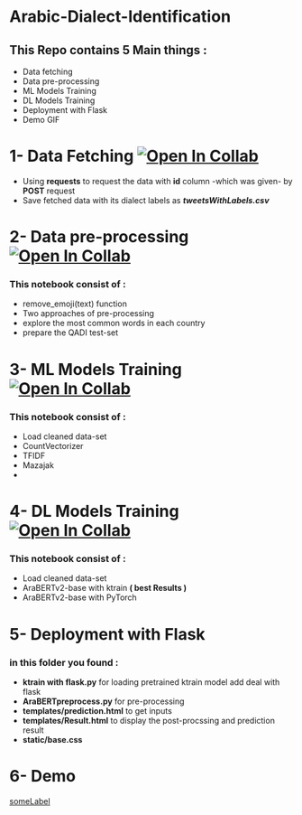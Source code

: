 # Arabic-Dialect-Identification

## This Repo contains 5 Main things :

- Data fetching 
- Data pre-processing 
- ML Models Training 
- DL Models Training
- Deployment with Flask 
- Demo GIF

# 1- Data Fetching [![Open In Collab](https://colab.research.google.com/assets/colab-badge.svg)]( https://colab.research.google.com/drive/1cDgxXtVWdJKkqOvd2mSakJzxKNsxh5Dx?usp=sharing )

- Using **requests** to request the data with **id** column -which was given- by **POST** request
- Save fetched data with its dialect labels as ***tweetsWithLabels.csv***

# 2- Data pre-processing [![Open In Collab](https://colab.research.google.com/assets/colab-badge.svg)]( https://colab.research.google.com/drive/1VRdMDWtpIJmac4yy4xkSNZNAl6QGVITb?usp=sharing ) 

### This notebook consist of : 
- remove_emoji(text) function
- Two approaches of pre-processing
- explore the most common words in each country
- prepare the QADI test-set  


# 3- ML Models Training [![Open In Collab](https://colab.research.google.com/assets/colab-badge.svg)](https://colab.research.google.com/drive/1D64JrprT8z1RNA52ihh6j1soejs_yboF?usp=sharing) 
### This notebook consist of : 
- Load cleaned data-set
- CountVectorizer
- TFIDF
- Mazajak
- 


# 4- DL Models Training [![Open In Collab](https://colab.research.google.com/assets/colab-badge.svg)](https://colab.research.google.com/drive/13BDdtJ8j2vQIp5eErL3Xgfg9NAJ7KJ6D?usp=sharing ) 
### This notebook consist of : 
- Load cleaned data-set
- AraBERTv2-base with ktrain **( best Results )**
- AraBERTv2-base with PyTorch 

# 5- Deployment with Flask
### in this folder you found : 
- **ktrain with flask.py** for loading pretrained ktrain model add deal with flask
- **AraBERTpreprocess.py** for pre-processing
- **templates/prediction.html** to get inputs
- **templates/Result.html** to display the post-procssing and prediction result
- **static/base.css** 

# 6- Demo
[someLabel](/Arabic-Dialect-Identification)

